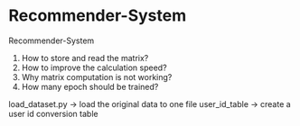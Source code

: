 # Recommender-System
Recommender-System

1. How to store and read the matrix?
2. How to improve the calculation speed?
3. Why matrix computation is not working?
4. How many epoch should be trained?

load_dataset.py -> load the original data to one file
user_id_table -> create a user id conversion table